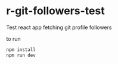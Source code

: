 # r-git-followers-test
Test react app fetching git profile followers

to run
```sh
npm install
npm run dev
```
